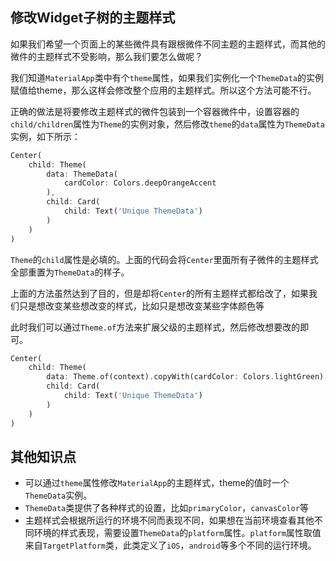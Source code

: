 ## 修改Widget子树的主题样式

如果我们希望一个页面上的某些微件具有跟根微件不同主题的主题样式，而其他的微件的主题样式不受影响，那么我们要怎么做呢？

我们知道`MaterialApp`类中有个`theme`属性，如果我们实例化一个`ThemeData`的实例赋值给theme，那么这样会修改整个应用的主题样式。所以这个方法可能不行。

正确的做法是将要修改主题样式的微件包装到一个容器微件中，设置容器的`child/children`属性为`Theme`的实例对象，然后修改`theme`的`data`属性为`ThemeData`实例，如下所示：

```dart
Center(
    child: Theme(
        data: ThemeData(
            cardColor: Colors.deepOrangeAccent
        ),
        child: Card(
            child: Text('Unique ThemeData')
        )
    )
)
```

`Theme`的`child`属性是必填的。上面的代码会将`Center`里面所有子微件的主题样式全部重置为`ThemeData`的样子。

上面的方法虽然达到了目的，但是却将`Center`的所有主题样式都给改了，如果我们只是想改变某些想改变的样式，比如只是想改变某些字体颜色等

此时我们可以通过`Theme.of`方法来扩展父级的主题样式，然后修改想要改的即可。

```dart
Center(
    child: Theme(
        data: Theme.of(context).copyWith(cardColor: Colors.lightGreen),
        child: Card(
            child: Text('Unique ThemeData')
        )
    )
)
```

## 其他知识点

-   可以通过`theme`属性修改`MaterialApp`的主题样式，theme的值时一个`ThemeData`实例。
-   `ThemeData`类提供了各种样式的设置，比如`primaryColor`，`canvasColor`等
-   主题样式会根据所运行的环境不同而表现不同，如果想在当前环境查看其他不同环境的样式表现，需要设置`ThemeData`的`platform`属性。`platform`属性取值来自`TargetPlatform`类，此类定义了`iOS`，`android`等多个不同的运行环境。

